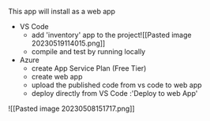 This app will install as a web app 

- VS Code
	- add 'inventory' app to the project![[Pasted image 20230519114015.png]]
	- compile and test by running locally
- Azure
	- create App Service Plan (Free Tier)
	- create web app
	- upload the published code from vs code to web app
	- deploy directly from VS Code :'Deploy to web App'

![[Pasted image 20230508151717.png]]
